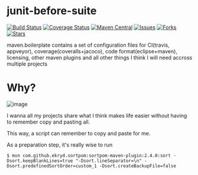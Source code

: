 # junit-before-suite

[![Build Status](https://travis-ci.org/velo/junit-before-suite.svg?branch=master)](https://travis-ci.org/velo/junit-before-suite?branch=master) 
[![Coverage Status](https://coveralls.io/repos/github/velo/junit-before-suite/badge.svg?branch=master)](https://coveralls.io/github/velo/junit-before-suite?branch=master) 
[![Maven Central](https://maven-badges.herokuapp.com/maven-central/com.marvinformatics.junit/junit-before-suite/badge.svg)](https://maven-badges.herokuapp.com/maven-central/com.marvinformatics.junit/junit-before-suite/) 
[![Issues](https://img.shields.io/github/issues/velo/junit-before-suite.svg)](https://github.com/velo/junit-before-suite/issues) 
[![Forks](https://img.shields.io/github/forks/velo/junit-before-suite.svg)](https://github.com/velo/junit-before-suite/network) 
[![Stars](https://img.shields.io/github/stars/velo/junit-before-suite.svg)](https://github.com/velo/junit-before-suite/stargazers)

maven.boilerplate contains a set of configuration files for CI(travis, appveyor), coverage(coveralls+jacoco), code format(eclipse+maven), licensing, other maven plugins and all other things I think I will need accross multiple projects

# Why?
![image](https://cloud.githubusercontent.com/assets/136590/14231013/3752c72a-f9c6-11e5-9372-af23df11d18d.png)


I wanna all my projects share what I think makes life easier without having to remember copy and pasting all.

This way, a script can remember to copy and paste for me.

As a preparation step, it's really wise to run
````
$ mvn com.github.ekryd.sortpom:sortpom-maven-plugin:2.4.0:sort -Dsort.keepBlankLines=true "-Dsort.lineSeparator=\n" -Dsort.predefinedSortOrder=custom_1 -Dsort.createBackupFile=false
````
